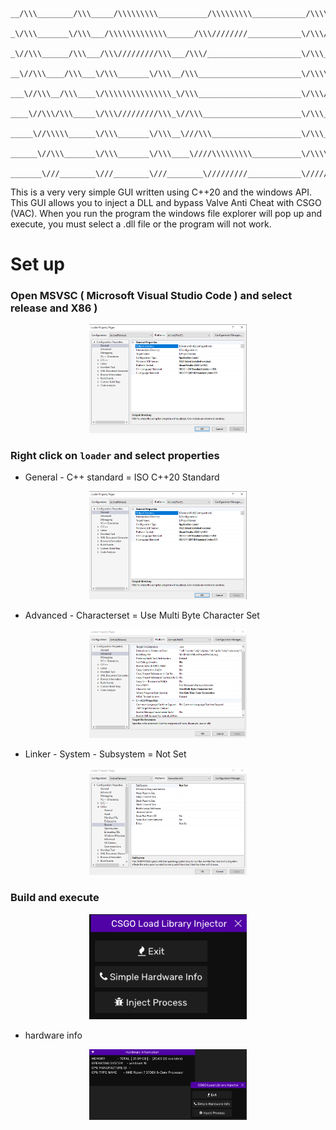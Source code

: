 ```

__/\\\________/\\\_____/\\\\\\\\\___________/\\\\\\\\\____________/\\\\\\\\\\\\\________________________________________________________________________        
 _\/\\\_______\/\\\___/\\\\\\\\\\\\\______/\\\////////____________\/\\\/////////\\\______________________________________________________________________       
  _\//\\\______/\\\___/\\\/////////\\\___/\\\/_____________________\/\\\_______\/\\\____/\\\__/\\\___/\\\\\\\\\___________________________________________      
   __\//\\\____/\\\___\/\\\_______\/\\\__/\\\_______________________\/\\\\\\\\\\\\\\____\//\\\/\\\___/\\\/////\\\__/\\\\\\\\\_____/\\\\\\\\\\__/\\\\\\\\\\_     
    ___\//\\\__/\\\____\/\\\\\\\\\\\\\\\_\/\\\_______________________\/\\\/////////\\\____\//\\\\\___\/\\\\\\\\\\__\////////\\\___\/\\\//////__\/\\\//////__    
     ____\//\\\/\\\_____\/\\\/////////\\\_\//\\\______________________\/\\\_______\/\\\_____\//\\\____\/\\\//////_____/\\\\\\\\\\__\/\\\\\\\\\\_\/\\\\\\\\\\_   
      _____\//\\\\\______\/\\\_______\/\\\__\///\\\____________________\/\\\_______\/\\\__/\\_/\\\_____\/\\\__________/\\\/////\\\__\////////\\\_\////////\\\_  
       ______\//\\\_______\/\\\_______\/\\\____\////\\\\\\\\\___________\/\\\\\\\\\\\\\/__\//\\\\/______\/\\\_________\//\\\\\\\\/\\__/\\\\\\\\\\__/\\\\\\\\\\_ 
        _______\///________\///________\///________\/////////____________\/////////////_____\////________\///___________\////////\//__\//////////__\//////////__

```

This is a very very simple GUI written using C++20 and the windows API. This GUI allows you to inject a DLL and bypass Valve Anti Cheat with CSGO (VAC). When you run the program the windows file explorer will pop up and execute, you must select a .dll file or the program will not work. 

# Set up 

### Open MSVSC ( Microsoft Visual Studio Code ) and select release and X86 ) ###

<p align="center">
  <img src="https://github.com/ArkAngeL43/VAC-Bypasser-Windows/blob/main/git/Properties.PNG" width="50%" title="hover text">
</p>

### Right click on `loader` and select properties ###

* General - C++ standard = ISO C++20 Standard 

<p align="center">
  <img src="https://github.com/ArkAngeL43/VAC-Bypasser-Windows/blob/main/git/Properties.PNG" width="50%" title="hover text">
</p>

* Advanced - Characterset = Use Multi Byte Character Set

<p align="center">
  <img src="https://github.com/ArkAngeL43/VAC-Bypasser-Windows/blob/main/git/Prop2.PNG" width="50%" title="hover text">
</p>

* Linker - System - Subsystem = Not Set

<p align="center">
  <img src="https://github.com/ArkAngeL43/VAC-Bypasser-Windows/blob/main/git/Prop3.PNG" width="50%" title="hover text">
</p>

### Build and execute ### 

<p align="center">
  <img src="https://github.com/ArkAngeL43/VAC-Bypasser-Windows/blob/main/git/Injector.PNG" width="50%" title="hover text">
</p>

* hardware info 

<p align="center">
  <img src="https://github.com/ArkAngeL43/VAC-Bypasser-Windows/blob/main/git/Hardware.PNG" width="50%" title="hover text">
</p>







